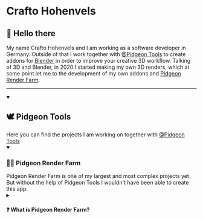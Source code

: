 # Crafto Hohenvels

## 👋 Hello there
My name Crafto Hohenvels and I am working as a software developer in Germany.
Outside of that I work together with [@Pidgeon Tools](https://github.com/PidgeonTools) to create addons for [Blender](https://github.com/blender/blender) in order to improve your creative 3D workflow.
Talking of 3D and Blender, in 2020 I started making my own 3D renders, which at some point let me to the development of my own addons and [Pidgeon Render Farm](https://github.com/PidgeonTools/PidgeonRenderFarm).

---

<details open>
<summary><h2>🕊️ Pidgeon Tools</h2></summary>
Here you can find the projects I am working on together with <a href="https://github.com/PidgeonTools">@Pidgeon Tools</a> .

<details open>
<summary><h3>👨‍🌾 Pidgeon Render Farm</h3></summary>
Pidgeon Render Farm is one of my largest and most complex projects yet.
But without the help of Pidgeon Tools I wouldn't have been able to create this app.

<details>
<summary><h4>❓ What is Pidgeon Render Farm?</h4></summary>
Pidgeon Render Farm (also known as PRF) is a render farm software for the open-source program Blender.
It helps you to connect your computers in order to render your Blender projects faster.
Most importantly your data is yours and will not leave your local network, therefore making it very secure.
After completely rewriting the project in C# it now offers highly improved performance.
</details>
</details>

</details>
